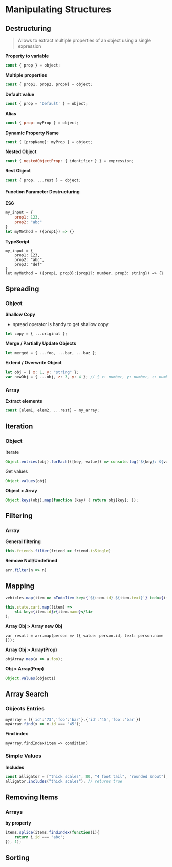# Manipulating Structures





## Destructuring

> Allows to extract multiple properties of an object using a single expression 

**Property to variable**

```javascript
const { prop } = object;
```

**Multiple properties**

```js
const { prop1, prop2, propN} = object;
```

**Default value**

```js
const { prop = 'Default' } = object;
```

**Alias**

```js
const { prop: myProp } = object;
```

**Dynamic Property Name**

```js
const { [propName]: myProp } = object;
```

**Nested Object**

```js
const { nestedObjectProp: { identifier } } = expression;
```

**Rest Object**

```js
const { prop, ...rest } = object;
```

#### Function Parameter Destructuring

**ES6**

```js
my_input = {
    prop1: 123,
    prop2: "abc"
}
let myMethod = ({prop1}) => {}
```

**TypeScript**

```tsx
my_input = {
    prop1: 123,
    prop2: "abc",
    prop3: "def"
}
let myMethod = ({prop1, prop3}:{prop1?: number, prop3: string}) => {}
```





## Spreading



### Object

**Shallow Copy**

- spread operator is handy to get shallow copy

```js
let copy = { ...original };
```

**Merge / Partially Update Objects**

```js
let merged = { ...foo, ...bar, ...baz };
```

**Extend / Overwrite Object**

```js
let obj = { x: 1, y: "string" };
var newObj = { ...obj, z: 3, y: 4 }; // { x: number, y: number, z: number }
```

### Array

**Extract elements**

```js
const [elem1, elem2, ...rest] = my_array;
```







## Iteration



### Object

Iterate

```js
Object.entries(obj).forEach(([key, value]) => console.log(`${key}: ${value}`));
```

Get values

```js
Object.values(obj)
```

**Object > Array**

```js
Object.keys(obj).map(function (key) { return obj[key]; });
```



## Filtering



### Array

**General filtering**

```js
this.friends.filter(friend => friend.isSingle)
```

**Remove Null/Undefined**

```js
arr.filter(n => n)
```



## Mapping



```jsx
vehicles.map(item => <TodoItem key={`${item.id}-${item.text}`} todo={item}/>)}
```

```jsx
this.state.cart.map((item) =>
    <li key={item.id}>{item.name}</li>
);
```

**Array Obj > Array new Obj**

```tsx
var result = arr.map(person => ({ value: person.id, text: person.name }));
```

**Array Obj > Array(Prop)**

```js
objArray.map(a => a.foo);
```

**Obj > Array(Prop)**

```js
Object.values(object1)
```





## Array Search

### Objects Entries

```js
myArray = [{'id':'73','foo':'bar'},{'id':'45','foo':'bar'}]
myArray.find(x => x.id === '45');
```

**Find index**

```tsx
myArray.findIndex(item => condition)
```

### Simple Values

**Includes**

```js
const alligator = ["thick scales", 80, "4 foot tail", "rounded snout"];
alligator.includes("thick scales"); // returns true
```





## Removing Items

### Arrays

**by property**

```js
items.splice(items.findIndex(function(i){
    return i.id === "abc";
}), 1);
```





## Sorting





